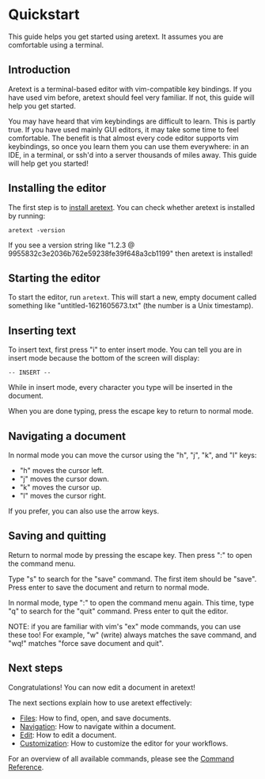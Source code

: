 Quickstart
==========

This guide helps you get started using aretext. It assumes you are comfortable using a terminal.

Introduction
------------

Aretext is a terminal-based editor with vim-compatible key bindings. If you have used vim before, aretext should feel very familiar. If not, this guide will help you get started.

You may have heard that vim keybindings are difficult to learn. This is partly true. If you have used mainly GUI editors, it may take some time to feel comfortable. The benefit is that almost every code editor supports vim keybindings, so once you learn them you can use them everywhere: in an IDE, in a terminal, or ssh'd into a server thousands of miles away. This guide will help get you started!

Installing the editor
---------------------

The first step is to [install aretext](install.md). You can check whether aretext is installed by running:

```
aretext -version
```

If you see a version string like "1.2.3 @ 9955832c3e2036b762e59238fe39f648a3cb1199" then aretext is installed!

Starting the editor
-------------------

To start the editor, run `aretext`. This will start a new, empty document called something like "untitled-1621605673.txt" (the number is a Unix timestamp).

Inserting text
--------------

To insert text, first press "i" to enter insert mode. You can tell you are in insert mode because the bottom of the screen will display:

```
-- INSERT --
```

While in insert mode, every character you type will be inserted in the document.

When you are done typing, press the escape key to return to normal mode.

Navigating a document
---------------------

In normal mode you can move the cursor using the "h", "j", "k", and "l" keys:

-	"h" moves the cursor left.
-	"j" moves the cursor down.
-	"k" moves the cursor up.
-	"l" moves the cursor right.

If you prefer, you can also use the arrow keys.

Saving and quitting
-------------------

Return to normal mode by pressing the escape key. Then press ":" to open the command menu.

Type "s" to search for the "save" command. The first item should be "save". Press enter to save the document and return to normal mode.

In normal mode, type ":" to open the command menu again. This time, type "q" to search for the "quit" command. Press enter to quit the editor.

NOTE: if you are familiar with vim's "ex" mode commands, you can use these too! For example, "w" (write) always matches the save command, and "wq!" matches "force save document and quit".

Next steps
----------

Congratulations! You can now edit a document in aretext!

The next sections explain how to use aretext effectively:

-	[Files](files.md): How to find, open, and save documents.
-	[Navigation](navigation.md): How to navigate within a document.
-	[Edit](edit.md): How to edit a document.
-	[Customization](customization.md): How to customize the editor for your workflows.

For an overview of all available commands, please see the [Command Reference](command-reference.md).
